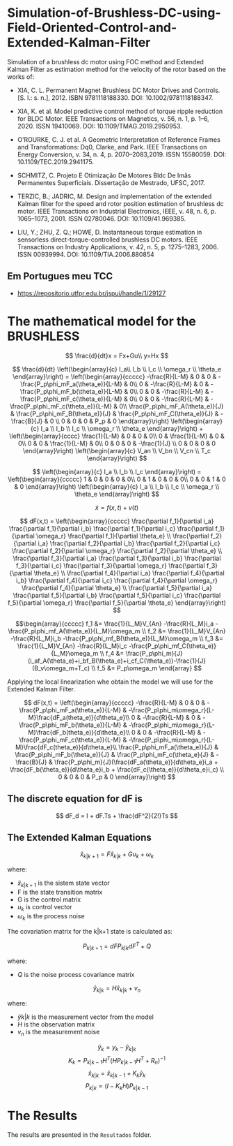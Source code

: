 # Simulation-of-Brushless-DC-using-Field-Oriented-Control-and-Extended-Kalman-Filter

Simulation of a brushless dc motor using FOC method and Extended Kalman Filter as estimation method for the velocity of the rotor based on the works of:

* XIA, C. L. Permanent Magnet Brushless DC Motor Drives and Controls. [S. l.: s. n.], 2012.
ISBN 9781118188330. DOI: 10.1002/9781118188347.
* XIA, K. et al. Model predictive control method of torque ripple reduction for BLDC Motor.
IEEE Transactions on Magnetics, v. 56, n. 1, p. 1–6, 2020. ISSN 19410069. DOI:
10.1109/TMAG.2019.2950953.

* O’ROURKE, C. J. et al. A Geometric Interpretation of Reference Frames and Transformations:
Dq0, Clarke, and Park. IEEE Transactions on Energy Conversion, v. 34, n. 4, p. 2070–2083,2019. ISSN 15580059. DOI: 10.1109/TEC.2019.2941175.
* SCHMITZ, C. Projeto E Otimização De Motores Bldc De Imãs Permanentes Superficiais.
Dissertação de Mestrado, UFSC, 2017.
* TERZIC, B.; JADRIC, M. Design and implementation of the extended Kalman filter for the
speed and rotor position estimation of brushless dc motor. IEEE Transactions on Industrial
Electronics, IEEE, v. 48, n. 6, p. 1065–1073, 2001. ISSN 02780046. DOI:
10.1109/41.969385.

* LIU, Y.; ZHU, Z. Q.; HOWE, D. Instantaneous torque estimation in sensorless
direct-torque-controlled brushless DC motors. IEEE Transactions on Industry Applications,
v. 42, n. 5, p. 1275–1283, 2006. ISSN 00939994. DOI: 10.1109/TIA.2006.880854

## Em Portugues meu TCC

* <https://repositorio.utfpr.edu.br/jspui/handle/1/29127>

# The mathematical model for the BRUSHLESS

$$
\frac{d}{dt}x = Fx+Gu\\
y=Hx
$$

$$
\frac{d}{dt}
\left(\begin{array}{c}
I_a\\
I_b \\
I_c \\
\omega_r \\
\theta_e
\end{array}\right)
= \left(\begin{array}{ccccc}
-\frac{R}{L-M} & 0 & 0 & -\frac{P_p\phi_mF_a(\theta_e)}{L-M} & 0\\
0 & -\frac{R}{L-M} & 0 & -\frac{P_p\phi_mF_b(\theta_e)}{L-M} & 0\\
0 & 0 & -\frac{R}{L-M} & -\frac{P_p\phi_mF_c(\theta_e)}{L-M} & 0\\
0 & 0 & -\frac{R}{L-M} & -\frac{P_p\phi_mF_c(\theta_e)}{L-M} & 0\\
\frac{P_p\phi_mF_A(\theta_e)}{J} & \frac{P_p\phi_mF_B(\theta_e)}{J} & \frac{P_p\phi_mF_C(\theta_e)}{J} & -\frac{B}{J} & 0 \\
0 & 0 & 0 & P_p & 0
\end{array}\right)
\left(\begin{array}{c}
I_a \\
I_b \\
I_c \\
\omega_r \\
\theta_e
\end{array}\right)
+
\left(\begin{array}{cccc}
\frac{1}{L-M} & 0 & 0 & 0\\
0 & \frac{1}{L-M} & 0 & 0\\
0 & 0 & \frac{1}{L-M} & 0\\
0 & 0 & 0 & -\frac{1}{J} \\
0 & 0 & 0 & 0
\end{array}\right)
\left(\begin{array}{c}
V_an \\
V_bn \\
V_cn \\
T_c
\end{array}\right)
$$

$$
\left(\begin{array}{c}
I_a \\
I_b \\
I_c
\end{array}\right)
= \left(\begin{array}{ccccc}
1 & 0 & 0 & 0 & 0\\
0 & 1 & 0 & 0 & 0\\
0 & 0 & 1 & 0 & 0
\end{array}\right)
\left(\begin{array}{c}
I_a \\
I_b \\
I_c \\
\omega_r \\
\theta_e
\end{array}\right)
$$

$$
\dot{x} = f(x,t) + v(t)
$$

$$
dF(x,t) = \left(\begin{array}{ccccc}
\frac{\partial f_1}{\partial i_a} \frac{\partial f_1}{\partial i_b} \frac{\partial f_1}{\partial i_c} \frac{\partial f_1}{\partial \omega_r} \frac{\partial f_1}{\partial \theta_e} \\
\frac{\partial f_2}{\partial i_a} \frac{\partial f_2}{\partial i_b} \frac{\partial f_2}{\partial i_c} \frac{\partial f_2}{\partial \omega_r} \frac{\partial f_2}{\partial \theta_e} \\
\frac{\partial f_3}{\partial i_a} \frac{\partial f_3}{\partial i_b} \frac{\partial f_3}{\partial i_c} \frac{\partial f_3}{\partial \omega_r} \frac{\partial f_3}{\partial \theta_e} \\
\frac{\partial f_4}{\partial i_a} \frac{\partial f_4}{\partial i_b} \frac{\partial f_4}{\partial i_c} \frac{\partial f_4}{\partial \omega_r} \frac{\partial f_4}{\partial \theta_e} \\
\frac{\partial f_5}{\partial i_a} \frac{\partial f_5}{\partial i_b} \frac{\partial f_5}{\partial i_c} \frac{\partial f_5}{\partial \omega_r} \frac{\partial f_5}{\partial \theta_e}
\end{array}\right)
$$

$$\begin{array}{ccccc}
f_1 &= \frac{1}{L_M}V_{An} -\frac{R}{L_M}i_a -\frac{P_p\phi_mf_A(\theta_e)}{L_M}\omega_m \\
f_2 &= \frac{1}{L_M}V_{An} -\frac{R}{L_M}i_b -\frac{P_p\phi_mf_B(\theta_e)}{L_M}\omega_m \\
f_3 &= \frac{1}{L_M}V_{An} -\frac{R}{L_M}i_c -\frac{P_p\phi_mf_C(\theta_e)}{L_M}\omega_m \\
f_4 &= \frac{P_p\phi_m}{J}(i_af_A(\theta_e)+i_bf_B(\theta_e)+i_cf_C(\theta_e))-\frac{1}{J}(B_v\omega_m+T_c) \\
f_5 &= P_p\omega_m
\end{array}
$$

Applying the local linearization whe obtain the model we will use for the Extended Kalman Filter.

$$
dF(x,t) =
\left(\begin{array}{ccccc}
-\frac{R}{L-M} & 0 & 0 & -\frac{P_p\phi_mF_a(\theta_e)}{L-M} & -\frac{P_p\phi_m\omega_r}{L-M}\frac{dF_a(theta_e)}{d\theta_e}\\
0 & -\frac{R}{L-M} & 0 & -\frac{P_p\phi_mF_b(\theta_e)}{L-M} & -\frac{P_p\phi_m\omega_r}{L-M}\frac{dF_b(theta_e)}{d\theta_e}\\
0 & 0 & -\frac{R}{L-M} & -\frac{P_p\phi_mF_c(\theta_e)}{L-M} & -\frac{P_p\phi_m\omega_r}{L-M}\frac{dF_c(theta_e)}{d\theta_e}\\
\frac{P_p\phi_mF_a(\theta_e)}{J} & \frac{P_p\phi_mF_b(\theta_e)}{J} & \frac{P_p\phi_mF_c(\theta_e}{J} & -\frac{B}{J} &
\frac{P_p\phi_m}{J}(\frac{dF_a(\theta_e)}{d\theta_e}i_a + \frac{dF_b(\theta_e)}{d\theta_e}i_b + \frac{dF_c(\theta_e)}{d\theta_e}i_c) \\
0 & 0 & 0 & P_p & 0
\end{array}\right)
$$

## The discrete equation for dF is

$$
dF_d = I + dF.Ts + \frac{dF^2}{2!}Ts
$$

## The Extended Kalman Equations

$$
\hat{x}_{k|k+1} = F\hat{x}_{k|k} + Gu_k + \omega_k
$$

where:

* $\hat{x}_{k|k+1}$ is the sistem state vector
* F is the state transition matrix
* G is the control matrix
* $u_k$ is control vector
* $\omega_k$ is the process noise

The covariation matrix for the k|k+1 state is calculated as:

$$
P_{k|k+1} =dFP_{k|k}dF^T+Q
$$

where:

* $Q$ is the noise process covariance matrix

$$
\hat{y}_{k|k} = H\hat{x}_{k|k} + v_n
$$

where:

* $\hat{y}{k|k}$ is the measurement vector from the model
* $H$ is the observation matrix
* $v_n$ is the measurement noise

$$\tilde{y}_k = y_k - \hat{y}_{k|k}$$
$$ K_k = P_{k|k-1}H^T(HP_{k|k-1}H^T+R_n)^{-1}$$
$$ \hat{x}_{k|k} = \hat{x}_{k|k-1}+K_k\tilde{y}_k$$
$$ P_{k|k} = (I -K_kH)P_{k|k-1}$$

# The Results
The results are presented in the ```Resultados``` folder.